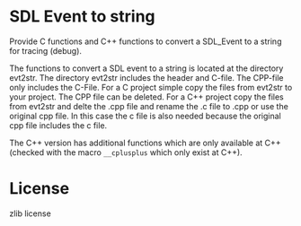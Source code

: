 # SDL Event to string

Provide C functions and C++ functions to convert a SDL\_Event to a string for tracing (debug).

The functions to convert a SDL event to a string is located at the directory evt2str.
The directory evt2str includes the header and C-file. The CPP-file only includes the C-File.
For a C project simple copy the files from evt2str to your project. The CPP file can be deleted.
For a C++ project copy the files from evt2str and delte the .cpp file and rename the .c file to .cpp
or use the original cpp file. In this case the c file is also needed because
the original cpp file includes the c file.

The C++ version has additional functions which are only available at C++ (checked with
the macro `__cplusplus` which only exist at C++).

# License

zlib license

